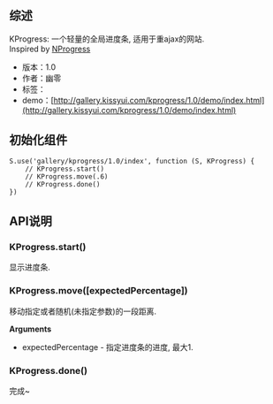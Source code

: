 ## 综述

KProgress: 一个轻量的全局进度条, 适用于重ajax的网站.  
Inspired by [NProgress](http://ricostacruz.com/nprogress/)

* 版本：1.0
* 作者：幽零
* 标签：
* demo：[http://gallery.kissyui.com/kprogress/1.0/demo/index.html](http://gallery.kissyui.com/kprogress/1.0/demo/index.html)

## 初始化组件

    S.use('gallery/kprogress/1.0/index', function (S, KProgress) {
        // KProgress.start()
        // KProgress.move(.6)
        // KProgress.done()
    })

## API说明


### KProgress.start()

显示进度条.



### KProgress.move([expectedPercentage])

移动指定或者随机(未指定参数)的一段距离.


**Arguments**

* expectedPercentage - 指定进度条的进度, 最大1.



### KProgress.done()

完成~
